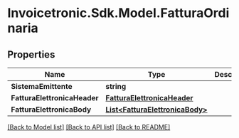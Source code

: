 # Invoicetronic.Sdk.Model.FatturaOrdinaria

## Properties

Name | Type | Description | Notes
------------ | ------------- | ------------- | -------------
**SistemaEmittente** | **string** |  | [optional] 
**FatturaElettronicaHeader** | [**FatturaElettronicaHeader**](FatturaElettronicaHeader.md) |  | [optional] 
**FatturaElettronicaBody** | [**List&lt;FatturaElettronicaBody&gt;**](FatturaElettronicaBody.md) |  | [optional] 

[[Back to Model list]](../README.md#documentation-for-models) [[Back to API list]](../README.md#documentation-for-api-endpoints) [[Back to README]](../README.md)

